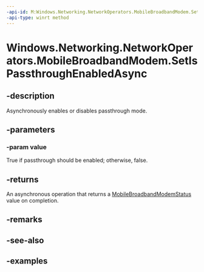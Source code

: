 ```yaml
---
-api-id: M:Windows.Networking.NetworkOperators.MobileBroadbandModem.SetIsPassthroughEnabledAsync(System.Boolean)
-api-type: winrt method
---
```


<!-- Method syntax.
public IAsyncOperation<MobileBroadbandModemStatus> MobileBroadbandModem.SetIsPassthroughEnabledAsync(Boolean value)
-->

# Windows.Networking.NetworkOperators.MobileBroadbandModem.SetIsPassthroughEnabledAsync

## -description
Asynchronously enables or disables passthrough mode.

## -parameters
### -param value
True if passthrough should be enabled; otherwise, false.

## -returns
An asynchronous operation that returns a [MobileBroadbandModemStatus](mobilebroadbandmodemstatus.md) value on completion.
## -remarks

## -see-also

## -examples

